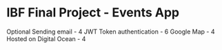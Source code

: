 # IBF Final Project - Events App

Optional
Sending email - 4
JWT Token authentication - 6
Google Map - 4
Hosted on Digital Ocean - 4
